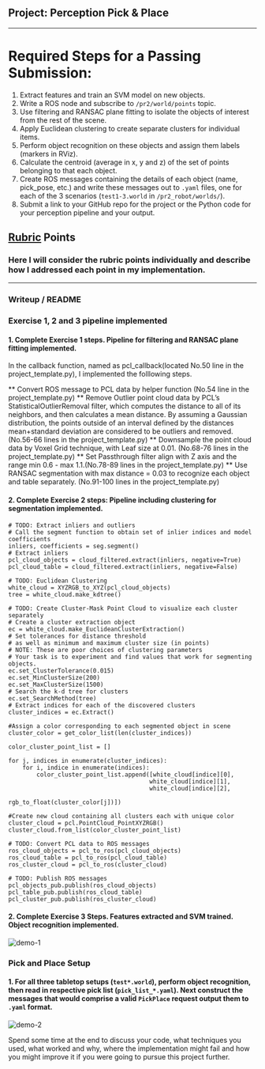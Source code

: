 ## Project: Perception Pick & Place

---

# Required Steps for a Passing Submission:
1. Extract features and train an SVM model on new objects.
2. Write a ROS node and subscribe to `/pr2/world/points` topic. 
3. Use filtering and RANSAC plane fitting to isolate the objects of interest from the rest of the scene.
4. Apply Euclidean clustering to create separate clusters for individual items.
5. Perform object recognition on these objects and assign them labels (markers in RViz).
6. Calculate the centroid (average in x, y and z) of the set of points belonging to that each object.
7. Create ROS messages containing the details of each object (name, pick_pose, etc.) and write these messages out to `.yaml` files, one for each of the 3 scenarios (`test1-3.world` in `/pr2_robot/worlds/`). 
8. Submit a link to your GitHub repo for the project or the Python code for your perception pipeline and your output.

## [Rubric](https://review.udacity.com/#!/rubrics/1067/view) Points
### Here I will consider the rubric points individually and describe how I addressed each point in my implementation.  

---
### Writeup / README

### Exercise 1, 2 and 3 pipeline implemented
#### 1. Complete Exercise 1 steps. Pipeline for filtering and RANSAC plane fitting implemented.

In the callback function, named as pcl_callback(located No.50 line in the project_template.py), I implemented the folllowing steps.

** Convert ROS message to PCL data by helper function (No.54 line in the project_template.py)
** Remove Outlier point cloud data by PCL’s StatisticalOutlierRemoval filter, which computes the distance to all of its neighbors, and then calculates a mean distance. By assuming a Gaussian distribution, the points outside of an interval defined by the distances mean+standard deviation are considered to be outliers and removed.(No.56-66 lines in the project_template.py)
** Downsample the point cloud data by Voxel Grid technique, with Leaf size at 0.01. (No.68-76 lines in the project_template.py)
** Set Passthrough filter align with Z axis and the range min 0.6 - max 1.1.(No.78-89 lines in the project_template.py)
** Use RANSAC segmentation with max distance = 0.03 to recognize each object and table separately. (No.91-100 lines in the project_template.py)


#### 2. Complete Exercise 2 steps: Pipeline including clustering for segmentation implemented.  

    # TODO: Extract inliers and outliers
    # Call the segment function to obtain set of inlier indices and model coefficients
    inliers, coefficients = seg.segment()
    # Extract inliers
    pcl_cloud_objects = cloud_filtered.extract(inliers, negative=True)
    pcl_cloud_table = cloud_filtered.extract(inliers, negative=False)

    # TODO: Euclidean Clustering
    white_cloud = XYZRGB_to_XYZ(pcl_cloud_objects)
    tree = white_cloud.make_kdtree()

    # TODO: Create Cluster-Mask Point Cloud to visualize each cluster separately
    # Create a cluster extraction object
    ec = white_cloud.make_EuclideanClusterExtraction()
    # Set tolerances for distance threshold
    # as well as minimum and maximum cluster size (in points)
    # NOTE: These are poor choices of clustering parameters
    # Your task is to experiment and find values that work for segmenting objects.
    ec.set_ClusterTolerance(0.015)
    ec.set_MinClusterSize(200)
    ec.set_MaxClusterSize(1500)
    # Search the k-d tree for clusters
    ec.set_SearchMethod(tree)
    # Extract indices for each of the discovered clusters
    cluster_indices = ec.Extract()

    #Assign a color corresponding to each segmented object in scene
    cluster_color = get_color_list(len(cluster_indices))

    color_cluster_point_list = []

    for j, indices in enumerate(cluster_indices):
        for i, indice in enumerate(indices):
            color_cluster_point_list.append([white_cloud[indice][0],
                                            white_cloud[indice][1],
                                            white_cloud[indice][2],
                                            rgb_to_float(cluster_color[j])])

    #Create new cloud containing all clusters each with unique color
    cluster_cloud = pcl.PointCloud_PointXYZRGB()
    cluster_cloud.from_list(color_cluster_point_list)

    # TODO: Convert PCL data to ROS messages
    ros_cloud_objects = pcl_to_ros(pcl_cloud_objects)
    ros_cloud_table = pcl_to_ros(pcl_cloud_table)
    ros_cluster_cloud = pcl_to_ros(cluster_cloud)

    # TODO: Publish ROS messages
    pcl_objects_pub.publish(ros_cloud_objects)
    pcl_table_pub.publish(ros_cloud_table)
    pcl_cluster_pub.publish(ros_cluster_cloud)


#### 2. Complete Exercise 3 Steps.  Features extracted and SVM trained.  Object recognition implemented.


![demo-1](https://user-images.githubusercontent.com/20687560/28748231-46b5b912-7467-11e7-8778-3095172b7b19.png)

### Pick and Place Setup

#### 1. For all three tabletop setups (`test*.world`), perform object recognition, then read in respective pick list (`pick_list_*.yaml`). Next construct the messages that would comprise a valid `PickPlace` request output them to `.yaml` format.


![demo-2](https://user-images.githubusercontent.com/20687560/28748286-9f65680e-7468-11e7-83dc-f1a32380b89c.png)

Spend some time at the end to discuss your code, what techniques you used, what worked and why, where the implementation might fail and how you might improve it if you were going to pursue this project further.  



